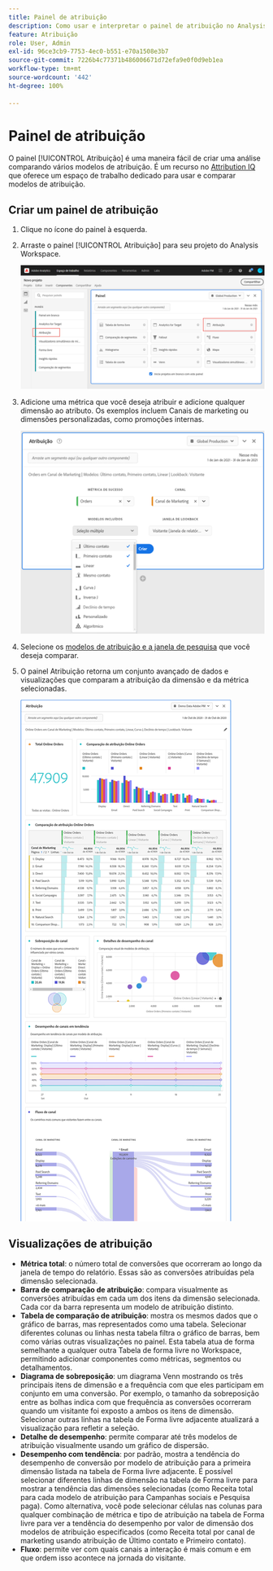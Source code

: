 ```yaml
---
title: Painel de atribuição
description: Como usar e interpretar o painel de atribuição no Analysis Workspace.
feature: Atribuição
role: User, Admin
exl-id: 96ce3cb9-7753-4ec0-b551-e70a1508e3b7
source-git-commit: 7226b4c77371b486006671d72efa9e0f0d9eb1ea
workflow-type: tm+mt
source-wordcount: '442'
ht-degree: 100%

---
```


# Painel de atribuição

O painel [!UICONTROL Atribuição] é uma maneira fácil de criar uma análise comparando vários modelos de atribuição. É um recurso no [Attribution IQ](../attribution/overview.md) que oferece um espaço de trabalho dedicado para usar e comparar modelos de atribuição.

## Criar um painel de atribuição

1. Clique no ícone do painel à esquerda.
1. Arraste o painel [!UICONTROL Atribuição] para seu projeto do Analysis Workspace.

   ![Novo painel de atribuição](assets/Attribution_Panel_1.png)

1. Adicione uma métrica que você deseja atribuir e adicione qualquer dimensão ao atributo. Os exemplos incluem Canais de marketing ou dimensões personalizadas, como promoções internas.

   ![Selecionar dimensão e métrica](assets/attribution_panel2.png)

1. Selecione os [modelos de atribuição e a janela de pesquisa](../attribution/models.md) que você deseja comparar.

1. O painel Atribuição retorna um conjunto avançado de dados e visualizações que comparam a atribuição da dimensão e da métrica selecionadas.

   ![Visualizações de atribuição](assets/attr_panel_vizs.png)

## Visualizações de atribuição

* **Métrica total**: o número total de conversões que ocorreram ao longo da janela de tempo do relatório. Essas são as conversões atribuídas pela dimensão selecionada.
* **Barra de comparação de atribuição**: compara visualmente as conversões atribuídas em cada um dos itens da dimensão selecionada. Cada cor da barra representa um modelo de atribuição distinto.
* **Tabela de comparação de atribuição**: mostra os mesmos dados que o gráfico de barras, mas representados como uma tabela. Selecionar diferentes colunas ou linhas nesta tabela filtra o gráfico de barras, bem como várias outras visualizações no painel. Esta tabela atua de forma semelhante a qualquer outra Tabela de forma livre no Workspace, permitindo adicionar componentes como métricas, segmentos ou detalhamentos.
* **Diagrama de sobreposição**: um diagrama Venn mostrando os três principais itens de dimensão e a frequência com que eles participam em conjunto em uma conversão. Por exemplo, o tamanho da sobreposição entre as bolhas indica com que frequência as conversões ocorreram quando um visitante foi exposto a ambos os itens de dimensão. Selecionar outras linhas na tabela de Forma livre adjacente atualizará a visualização para refletir a seleção.
* **Detalhe de desempenho**: permite comparar até três modelos de atribuição visualmente usando um gráfico de dispersão.
* **Desempenho com tendência**: por padrão, mostra a tendência do desempenho de conversão por modelo de atribuição para a primeira dimensão listada na tabela de Forma livre adjacente. É possível selecionar diferentes linhas de dimensão na tabela de Forma livre para mostrar a tendência das dimensões selecionadas (como Receita total para cada modelo de atribuição para Campanhas sociais e Pesquisa paga). Como alternativa, você pode selecionar células nas colunas para qualquer combinação de métrica e tipo de atribuição na tabela de Forma livre para ver a tendência do desempenho por valor de dimensão dos modelos de atribuição especificados (como Receita total por canal de marketing usando atribuição de Último contato e Primeiro contato).
* **Fluxo**: permite ver com quais canais a interação é mais comum e em que ordem isso acontece na jornada do visitante.
